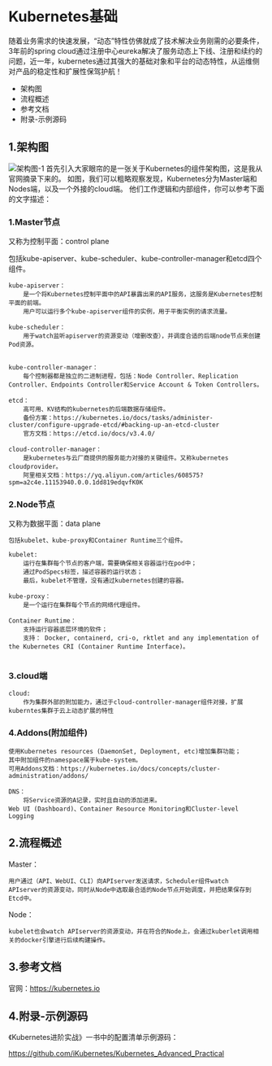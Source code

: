 # Kubernetes基础
随着业务需求的快速发展，“动态”特性仿佛就成了技术解决业务刚需的必要条件，3年前的spring cloud通过注册中心eureka解决了服务动态上下线、注册和续约的问题，近一年，kubernetes通过其强大的基础对象和平台的动态特性，从运维侧对产品的稳定性和扩展性保驾护航！

- 架构图
- 流程概述
- 参考文档
- 附录-示例源码


## 1.架构图


![架构图-1](https://github-aaron89.oss-cn-beijing.aliyuncs.com/Docker/Kubernetes-Components-1.png)
首先引入大家眼帘的是一张关于Kubernetes的组件架构图，这是我从官网摘录下来的。
如图，我们可以粗略观察发现，Kubernetes分为Master端和Nodes端，以及一个外接的cloud端。
他们工作逻辑和内部组件，你可以参考下面的文字描述：

### 1.Master节点
又称为控制平面：control plane
    
  包括kube-apiserver、kube-scheduler、kube-controller-manager和etcd四个组件。
```text
kube-apiserver：
    是一个将Kubernetes控制平面中的API暴露出来的API服务，这服务是Kubernetes控制平面的前端。
    用户可以运行多个kube-apiserver组件的实例，用于平衡实例的请求流量。
    
kube-scheduler：
    用于watch监听apiserver的资源变动（增删改查），并调度合适的后端node节点来创建Pod资源。
    

kube-controller-manager：
    每个控制器都是独立的二进制进程，包括：Node Controller、Replication Controller、Endpoints Controller和Service Account & Token Controllers。
    
etcd：
    高可用、KV结构的kubernetes的后端数据存储组件。
    备份方案：https://kubernetes.io/docs/tasks/administer-cluster/configure-upgrade-etcd/#backing-up-an-etcd-cluster
    官方文档：https://etcd.io/docs/v3.4.0/
    
cloud-controller-manager：
    是kubernetes与云厂商提供的服务能力对接的关键组件。又称kubernetes cloudprovider。
    阿里相关文档：https://yq.aliyun.com/articles/608575?spm=a2c4e.11153940.0.0.1dd819edqvfK0K
```

### 2.Node节点
又称为数据平面：data plane

    包括kubelet、kube-proxy和Container Runtime三个组件。
```text
kubelet:
    运行在集群每个节点的客户端，需要确保相关容器运行在pod中；
    通过PodSpecs标签，描述容器的运行状态；
    最后，kubelet不管理，没有通过kubernetes创建的容器。
    
kube-proxy：
    是一个运行在集群每个节点的网络代理组件。
    
Container Runtime：
    支持运行容器底层环境的软件；
    支持： Docker, containerd, cri-o, rktlet and any implementation of the Kubernetes CRI (Container Runtime Interface)。
    
```
### 3.cloud端
```text
cloud:
    作为集群外部的附加能力，通过于cloud-controller-manager组件对接，扩展kuberntes集群于云上动态扩展的特性
```

### 4.Addons(附加组件) 

    使用Kubernetes resources (DaemonSet, Deployment, etc)增加集群功能；
    其中附加组件的namespace属于kube-system。  
    可用Addons文档：https://kubernetes.io/docs/concepts/cluster-administration/addons/
```text
DNS：
    将Service资源的A记录，实时且自动的添加进来。
Web UI (Dashboard)、Container Resource Monitoring和Cluster-level Logging
```

## 2.流程概述

Master： 

    用户通过（API、WebUI、CLI）向APIserver发送请求，Scheduler组件watch APIserver的资源变动，同时从Node中选取最合适的Node节点开始调度，并把结果保存到Etcd中。
Node：

    kubelet也会watch APIserver的资源变动，并在符合的Node上，会通过kuberlet调用相关的docker引擎进行后续构建操作。

## 3.参考文档


官网：https://kubernetes.io


## 4.附录-示例源码

《Kubernetes进阶实战》一书中的配置清单示例源码：

https://github.com/iKubernetes/Kubernetes_Advanced_Practical

